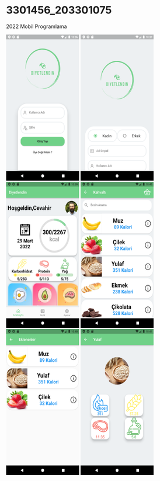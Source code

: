 # 3301456_203301075
2022 Mobil Programlama

<img src="https://github.com/necatdede/3301456_203301075/blob/main/images/screenshot1.png" width="200" height="400"/>
<img src="https://github.com/necatdede/3301456_203301075/blob/main/images/screenshot2.png" width="200" height="400"/>
<img src="https://github.com/necatdede/3301456_203301075/blob/main/images/screenshot3.png" width="200" height="400"/>
<img src="https://github.com/necatdede/3301456_203301075/blob/main/images/screenshot4.png" width="200" height="400"/>
<img src="https://github.com/necatdede/3301456_203301075/blob/main/images/screenshot5.png" width="200" height="400"/>
<img src="https://github.com/necatdede/3301456_203301075/blob/main/images/screenshot6.png" width="200" height="400"/>
